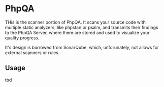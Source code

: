 # PhpQA

THis is the scanner portion of PhpQA. It scans your source code with multiple static analyzers, like phpstan or psalm,
and transmits their findings to the PhpQA Server, where there are stored and used to visualize your quality progress.

It's design is borrowed from SonarQube, which, unforunately, not allows for external scanners or rules.

## Usage

tbd
